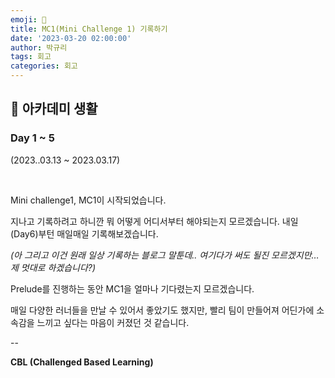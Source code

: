 ```yaml
---
emoji: 🏫
title: MC1(Mini Challenge 1) 기록하기
date: '2023-03-20 02:00:00'
author: 박규리
tags: 회고
categories: 회고
---
```


## 🍎 아카데미 생활

### Day 1 ~ 5 
(2023..03.13 ~ 2023.03.17)

</br>

Mini challenge1, MC1이 시작되었습니다. </br>

지나고 기록하려고 하니깐 뭐 어떻게 어디서부터 해야되는지 모르겠습니다. 내일(Day6)부턴 매일매일 기록해보겠습니다. </br>

*(아 그리고 이건 원래 일상 기록하는 블로그 말툰데.. 여기다가 써도 될진 모르겠지만…제 멋대로 하겠습니다?)* </br>

Prelude를 진행하는 동안 MC1을 얼마나 기다렸는지 모르겠습니다. </br>

매일 다양한 러너들을 만날 수 있어서 좋았기도 했지만, 빨리 팀이 만들어져 어딘가에 소속감을 느끼고 싶다는 마음이 커졌던 것 같습니다. </br>

-- </br>

**CBL (Challenged Based Learning)** 

</br>

</br>
</br> 

```toc
```